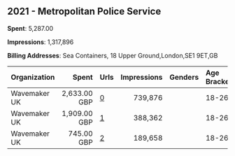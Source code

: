 ## 2021 - Metropolitan Police Service 
**Spent**: 5,287.00

**Impressions**: 1,317,896

**Billing Addresses**: Sea Containers, 18 Upper Ground,London,SE1 9ET,GB

|Organization|Spent|Urls|Impressions|Genders|Age Brackets|Country Codes|
|:---|---:|:---|---:|:---|:---|:---|
|Wavemaker UK|2,633.00 GBP|[0](https://www.snap.com/political-ads/asset/43106cc5c9e7f097bb178fd0fd180223d8f19d008b708d3b296840a8a6b281dd?mediaType=mp4)|739,876||18-26|united kingdom|
|Wavemaker UK|1,909.00 GBP|[1](https://www.snap.com/political-ads/asset/433f7ac3eb45a7ba9f3e8f7ba50a09d4423e5f3cc03879e9db6715b0c039cf34?mediaType=mp4)|388,362||18-26|united kingdom|
|Wavemaker UK|745.00 GBP|[2](https://www.snap.com/political-ads/asset/2a2a7f32dd92e546f4ad2df94d03a766bf030ea8cbf223b0f1b4dc4458c389aa?mediaType=mp4)|189,658||18-26|united kingdom|
